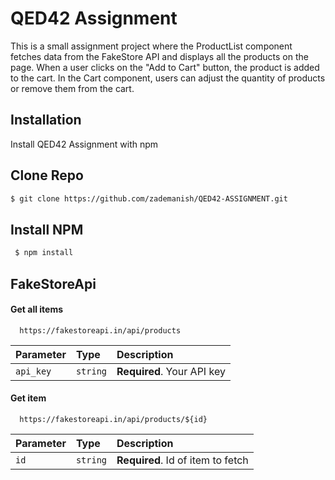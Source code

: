 
# QED42 Assignment 

This is a small assignment project where the ProductList component fetches data from the FakeStore API and displays all the products on the page. When a user clicks on the "Add to Cart" button, the product is added to the cart. In the Cart component, users can adjust the quantity of products or remove them from the cart.


## Installation

Install QED42 Assignment with npm


## Clone Repo
```bash
$ git clone https://github.com/zademanish/QED42-ASSIGNMENT.git
```
## Install NPM
```bash
 $ npm install 
```
    
## FakeStoreApi

#### Get all items

```http
  https://fakestoreapi.in/api/products
```

| Parameter | Type     | Description                |
| :-------- | :------- | :------------------------- |
| `api_key` | `string` | **Required**. Your API key |

#### Get item

```http
  https://fakestoreapi.in/api/products/${id}
```

| Parameter | Type     | Description                       |
| :-------- | :------- | :-------------------------------- |
| `id`      | `string` | **Required**. Id of item to fetch |


